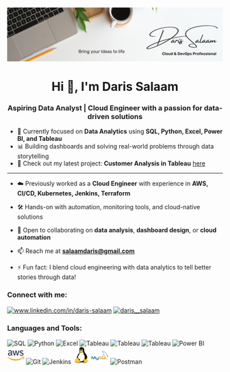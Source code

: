 [![MasterHead](https://github.com/Salaam-Daris/Salaam-Daris/blob/main/linkedin_image.jpg)](https://salaam-daris.io)

<h1 align="center">Hi 👋, I'm Daris Salaam</h1>
<h3 align="center">Aspiring Data Analyst | Cloud Engineer with a passion for data-driven solutions</h3>

- 🌱 Currently focused on **Data Analytics** using **SQL, Python, Excel, Power BI, and Tableau**
- 📊 Building dashboards and solving real-world problems through data storytelling
- 📂 Check out my latest project: **Customer Analysis in Tableau** [here](https://github.com/Salaam-Daris/Customer-Analysis-Tableau)

---

- ☁️ Previously worked as a **Cloud Engineer** with experience in **AWS, CI/CD, Kubernetes, Jenkins, Terraform**
- 🛠️ Hands-on with automation, monitoring tools, and cloud-native solutions

- 👯 Open to collaborating on **data analysis**, **dashboard design**, or **cloud automation**
- 📫 Reach me at **salaamdaris@gmail.com**
- ⚡ Fun fact: I blend cloud engineering with data analytics to tell better stories through data!


<h3 align="left">Connect with me:</h3>
<p align="left">
<a href="https://linkedin.com/in/www.linkedin.com/in/daris-salaam" target="blank"><img align="center" src="https://raw.githubusercontent.com/rahuldkjain/github-profile-readme-generator/master/src/images/icons/Social/linked-in-alt.svg" alt="www.linkedin.com/in/daris-salaam" height="30" width="40" /></a>
<a href="https://instagram.com/daris__salaam" target="blank"><img align="center" src="https://raw.githubusercontent.com/rahuldkjain/github-profile-readme-generator/master/src/images/icons/Social/instagram.svg" alt="daris__salaam" height="30" width="40" /></a>
</p>

<h3 align="left">Languages and Tools:</h3>
<p align="left">
  <!-- Data Analyst Tools -->
  <img src="https://www.svgrepo.com/show/331760/sql-database-generic.svg" alt="SQL" width="40" height="40"/>
  <img src="https://cdn.jsdelivr.net/gh/devicons/devicon/icons/python/python-original.svg" alt="Python" width="40" height="40"/>
  <img src="https://camo.githubusercontent.com/6f2f25b2498e19eb1ecdf610b1ab2653b6a2e3de2d8b0f8a4295308a0b3914c0/68747470733a2f2f7261772e67697468756275736572636f6e74656e742e636f6d2f64657669636f6e732f64657669636f6e2f6d61737465722f69636f6e732f6578656c2f6578656c2d6f726967696e616c2e737667" alt="Excel" width="40" height="40"/>
   <img src="https://camo.githubusercontent.com/eda487a2d6b04efc0d665cebba39a70f646893a82ae7ef5b3efb82eda2487c36/68747470733a2f2f7261772e67697468756275736572636f6e74656e742e636f6d2f64657669636f6e732f64657669636f6e732f6d61737465722f69636f6e732f7461626c6571752f7461626c6571752d6f726967696e616c2e737667" alt="Tableau" width="40" height="40"/>
  <img src="https://cdn.jsdelivr.net/gh/devicons/devicon/icons/tableau/tableau-original.svg" alt="Tableau" width="40" height="40"/>
  <img src="https://www.vectorlogo.zone/logos/tableau/tableau-icon.svg" alt="Tableau" width="40" height="40"/>
  <img src="https://cdn.worldvectorlogo.com/logos/power-bi.svg" alt="Power BI" width="40" height="40"/>

  <!-- Cloud & DevOps Tools -->
  <img src="https://raw.githubusercontent.com/devicons/devicon/master/icons/amazonwebservices/amazonwebservices-original-wordmark.svg" alt="AWS" width="40" height="40"/>
  <img src="https://www.vectorlogo.zone/logos/git-scm/git-scm-icon.svg" alt="Git" width="40" height="40"/>
  <img src="https://www.vectorlogo.zone/logos/jenkins/jenkins-icon.svg" alt="Jenkins" width="40" height="40"/>
  <img src="https://raw.githubusercontent.com/devicons/devicon/master/icons/linux/linux-original.svg" alt="Linux" width="40" height="40"/>
  <img src="https://raw.githubusercontent.com/devicons/devicon/master/icons/mysql/mysql-original-wordmark.svg" alt="MySQL" width="40" height="40"/>
  <img src="https://www.vectorlogo.zone/logos/getpostman/getpostman-icon.svg" alt="Postman" width="40" height="40"/>
</p>
